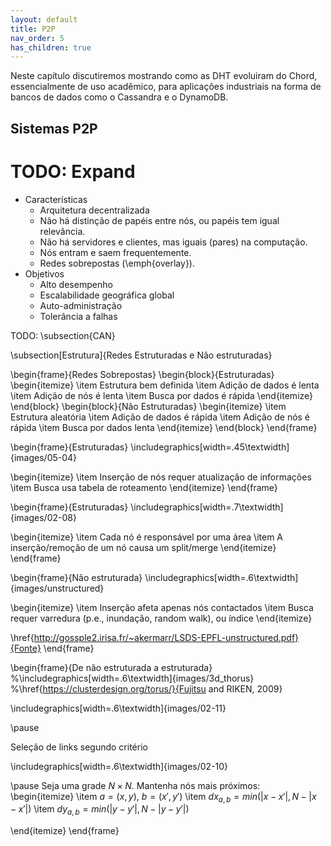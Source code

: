 ```yaml
---
layout: default
title: P2P
nav_order: 5
has_children: true
---
```


Neste capítulo discutiremos mostrando como as DHT evoluiram do Chord,  essencialmente de uso acadêmico, para aplicações industriais na forma de bancos de dados como o Cassandra e o DynamoDB.

## Sistemas P2P

TODO: Expand 
======= 

* Características
  * Arquitetura decentralizada
  * Não há distinção de papéis entre nós, ou papéis tem igual relevância.
  * Não há servidores e clientes, mas iguais (pares) na computação.
  * Nós entram e saem frequentemente.
  * Redes sobrepostas (\emph{overlay}).
* Objetivos
  * Alto desempenho
  * Escalabilidade geográfica global
  * Auto-administração
  * Tolerância a falhas



TODO: \subsection{CAN}



\subsection[Estrutura]{Redes Estruturadas e Não estruturadas}

\begin{frame}{Redes Sobrepostas}
\begin{block}{Estruturadas}
	\begin{itemize}
		\item Estrutura bem definida
		\item Adição de dados é lenta
		\item Adição de nós é lenta
		\item Busca por dados é rápida
	\end{itemize}
\end{block}
\begin{block}{Não Estruturadas}
	\begin{itemize}
		\item Estrutura aleatória
		\item Adição de dados é rápida
		\item Adição de nós é rápida
		\item Busca por dados lenta
	\end{itemize}
\end{block}
\end{frame}


\begin{frame}{Estruturadas}
\includegraphics[width=.45\textwidth]{images/05-04}	

\begin{itemize}
	\item Inserção de nós requer atualização de informações
	\item Busca usa tabela de roteamento
\end{itemize}
\end{frame}

\begin{frame}{Estruturadas}
\includegraphics[width=.7\textwidth]{images/02-08}	

\begin{itemize}
	\item Cada nó é responsável por uma área
	\item A inserção/remoção de um nó causa um split/merge
\end{itemize}
\end{frame}

\begin{frame}{Não estruturada}
\includegraphics[width=.6\textwidth]{images/unstructured}	

\begin{itemize}
	\item Inserção afeta apenas nós contactados
	\item Busca requer varredura (p.e., inundação, random walk), ou índice
\end{itemize}


\href{http://gossple2.irisa.fr/~akermarr/LSDS-EPFL-unstructured.pdf}{Fonte}
\end{frame}


\begin{frame}{De não estruturada a estruturada}
%\includegraphics[width=.6\textwidth]{images/3d_thorus}	
%\href{https://clusterdesign.org/torus/}{Fujitsu and RIKEN, 2009}

\includegraphics[width=.6\textwidth]{images/02-11}	

\pause

Seleção de links segundo critério

\includegraphics[width=.6\textwidth]{images/02-10}	

\pause
Seja uma grade $N \times N$. Mantenha nós mais próximos:
\begin{itemize}
	\item $a = (x,y)$, $b = (x', y')$
	\item $dx_{a,b} = min(|x - x'|, N - |x - x'|)$
	\item $dy_{a,b} = min(|y - y'|, N - |y - y'|)$
	
\end{itemize}
\end{frame}

